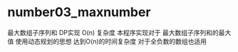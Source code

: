 # number03_maxnumber
最大数组子序列和  DP实现  O(n) 复杂度 
本程序实现对于 最大数组子序列和的最大值  使用动态规划的思想  达到O(n)的时间复杂度
对于全负数的数组也适用
